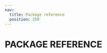 ```yaml
---
nav:
  title: Package reference
  position: 250
---
```


# PACKAGE REFERENCE

<PageRef title="API Client" sub="Documentation related to the API Client package." page="api-client-next" />
<PageRef title="CMS Base" sub="Documentation about nuxt module that help you with generating elements from Shopping Experiences." page="cms-base" />
<PageRef title="Nuxt3 module" sub="Documentation related to the Nuxt module that configures a nuxt project for Composable Frontends toolset." page="nuxt3-module" />
<PageRef title="Composables" sub="List of all public methods exported within @shopware-pwa/composables-next package." page="composables" />
<PageRef title="Helpers" sub="List of all public methods exported within @shopware-pwa/helpers-next package." page="helpers" />
